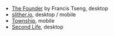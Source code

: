 - [The Founder](http://thefounder.biz/) by Francis Tseng, desktop
- [slither.io](http://slither.io/), desktop / mobile
- [Township](https://play.google.com/store/apps/details?id=com.playrix.township&hl=en_US), mobile
- [Second Life](https://secondlife.com/), desktop
